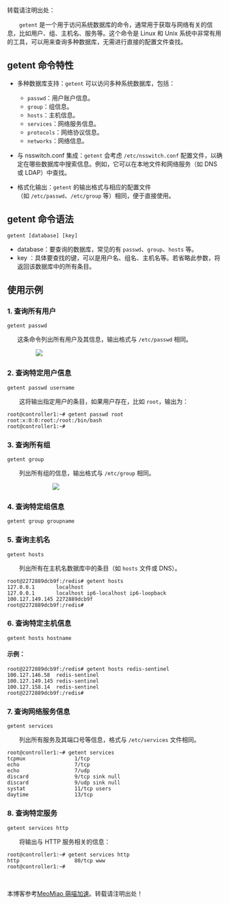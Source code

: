 
转载请注明出处：


　　`getent` 是一个用于访问系统数据库的命令，通常用于获取与网络有关的信息，比如用户、组、主机名、服务等。这个命令是 Linux 和 Unix 系统中非常有用的工具，可以用来查询多种数据库，无需进行直接的配置文件查找。


## getent 命令特性


* 多种数据库支持：`getent` 可以访问多种系统数据库，包括：


	+ `passwd`：用户账户信息。
	+ `group`：组信息。
	+ `hosts`：主机信息。
	+ `services`：网络服务信息。
	+ `protocols`：网络协议信息。
	+ `networks`：网络信息。
* 与 nsswitch.conf 集成：`getent` 会考虑 `/etc/nsswitch.conf` 配置文件，以确定在哪些数据库中搜索信息。例如，它可以在本地文件和网络服务（如 DNS 或 LDAP）中查找。
* 格式化输出：`getent` 的输出格式与相应的配置文件（如 `/etc/passwd`、`/etc/group` 等）相同，便于直接使用。


## getent 命令语法




```
getent [database] [key]
```


* database：要查询的数据库，常见的有 `passwd`、`group`、`hosts` 等。
* key ：具体要查找的键，可以是用户名、组名、主机名等。若省略此参数，将返回该数据库中的所有条目。


## 使用示例


### 1\. 查询所有用户




```
getent passwd
```


      这条命令列出所有用户及其信息，输出格式与 `/etc/passwd` 相同。  


                 ![](https://img2024.cnblogs.com/blog/1110857/202411/1110857-20241126233149417-1204913446.png)


### 2\. 查询特定用户信息




```
getent passwd username
```


　　这将输出指定用户的条目，如果用户存在，比如 `root`，输出为：




```
root@controller1:~# getent passwd root
root:x:0:0:root:/root:/bin/bash
root@controller1:~#
```


### 3\. 查询所有组




```
getent group
```


　　列出所有组的信息，输出格式与 `/etc/group` 相同。


                           ![](https://img2024.cnblogs.com/blog/1110857/202411/1110857-20241126233353887-1766173287.png)


### 4\. 查询特定组信息




```
getent group groupname
```


### 5\. 查询主机名




```
getent hosts
```


　　列出所有在主机名数据库中的条目（如 `hosts` 文件或 DNS）。




```
root@2272889dcb9f:/redis# getent hosts
127.0.0.1       localhost
127.0.0.1       localhost ip6-localhost ip6-loopback
100.127.149.145 2272889dcb9f
root@2272889dcb9f:/redis#
```


### 6\. 查询特定主机信息




```
getent hosts hostname
```


#### 示例：




```
root@2272889dcb9f:/redis# getent hosts redis-sentinel
100.127.146.58  redis-sentinel
100.127.149.145 redis-sentinel
100.127.158.14  redis-sentinel
root@2272889dcb9f:/redis#
```


### 7\. 查询网络服务信息




```
getent services
```


　　列出所有服务及其端口号等信息，格式与 `/etc/services` 文件相同。




```
root@controller1:~# getent services
tcpmux                1/tcp
echo                  7/tcp
echo                  7/udp
discard               9/tcp sink null
discard               9/udp sink null
systat                11/tcp users
daytime               13/tcp
```


### 8\. 查询特定服务




```
getent services http
```


　　将输出与 HTTP 服务相关的信息：




```
root@controller1:~# getent services http
http                  80/tcp www
root@controller1:~#
```


 


 本博客参考[MeoMiao 萌喵加速](https://biqumo.org)。转载请注明出处！
